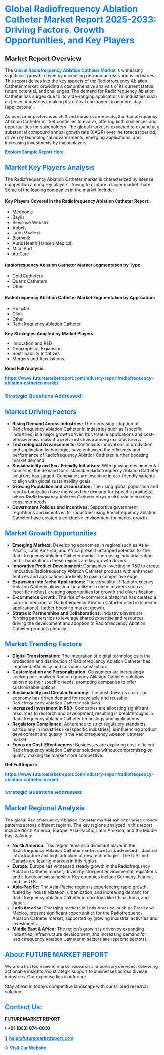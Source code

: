 <h1 style="color: #007BFF;">Global Radiofrequency Ablation Catheter Market Report 2025-2033: Driving Factors, Growth Opportunities, and Key Players</h1>

<section id="overview">
<h2>Market Report Overview</h2>
<p>The <a href="https://www.futuremarketreport.com/industry-report/radiofrequency-ablation-catheter-market" style="color: #007BFF; text-decoration: none;"><strong>Global Radiofrequency Ablation Catheter Market</strong></a> is witnessing significant growth, driven by increasing demand across various industries. This report delves into the key aspects of the Radiofrequency Ablation Catheter market, providing a comprehensive analysis of its current status, future potential, and challenges. The demand for Radiofrequency Ablation Catheter has surged due to its wide-ranging applications in industries such as [insert industries], making it a critical component in modern-day [applications].</p>
<p>As consumer preferences shift and industries innovate, the Radiofrequency Ablation Catheter market continues to evolve, offering both challenges and opportunities for stakeholders. The global market is expected to expand at a substantial compound annual growth rate (CAGR) over the forecast period, driven by technological advancements, emerging applications, and increasing investments by major players.</p>
</section>

<section id="overview">
<p><a href="https://www.futuremarketreport.com/request-sample/reportId=122184" style="color: #007BFF; text-decoration: none;"><strong>Explore Sample Report Here</strong></a></p>
</section>

<section id="key-players">
<h2 style="color: #007BFF;">Market Key Players Analysis</h2>
<p>The Radiofrequency Ablation Catheter market is characterized by intense competition among key players striving to capture a larger market share. Some of the leading companies in the market include:</p>
<h4>Key Players Covered in the Radiofrequency Ablation Catheter Report:</h4>
<ul><li>Medtronic</li><li>Baylis</li><li>Biosense Webster</li><li>Abbott</li><li>Lepu Medical</li><li>Biotronik</li><li>Auris Health(Hansen Medical)</li><li>MicroPort</li><li>AtriCure</li></ul>
<h4>Radiofrequency Ablation Catheter Market Segmentation by Type:</h4>
<ul><li>Gold Catheters</li><li>Quartz Catheters</li><li>Other</li></ul>

<h4>Radiofrequency Ablation Catheter Market Segmentation by Application:</h4>
<ul><li>Hospital</li><li>Clinic</li><li>Other</li><li>Radiofrequency Ablation Catheter</li></ul>
<p><strong>Key Strategies Adopted by Market Players:</strong></p>
<ul>
<li>Innovation and R&D</li>
<li>Geographical Expansion</li>
<li>Sustainability Initiatives</li>
<li>Mergers and Acquisitions</li>
</ul>
</section>

<section>
<p><strong>Read Full Analysis: </strong></p><a href="https://www.futuremarketreport.com/industry-report/radiofrequency-ablation-catheter-market" style="color: #007BFF; text-decoration: none;"><strong>https://www.futuremarketreport.com/industry-report/radiofrequency-ablation-catheter-market</strong></a>
<h3 style="color: #007BFF;">Strategic Questions Addressed:</h3>
</section>

<section id="driving-factors">
<h2 style="color: #007BFF;">Market Driving Factors</h2>
<ul>
<li><strong>Rising Demand Across Industries:</strong> The increasing adoption of Radiofrequency Ablation Catheter in industries such as [specific industries] is a major growth driver. Its versatile applications and cost-effectiveness make it a preferred choice among manufacturers.</li>
<li><strong>Technological Advancements:</strong> Continuous innovations in production and application technologies have enhanced the efficiency and performance of Radiofrequency Ablation Catheter, further boosting market demand.</li>
<li><strong>Sustainability and Eco-Friendly Initiatives:</strong> With growing environmental concerns, the demand for sustainable Radiofrequency Ablation Catheter solutions has surged. Companies are investing in eco-friendly variants to align with global sustainability goals.</li>
<li><strong>Growing Population and Urbanization:</strong> The rising global population and rapid urbanization have increased the demand for [specific products], where Radiofrequency Ablation Catheter plays a vital role in meeting consumer needs.</li>
<li><strong>Government Policies and Incentives:</strong> Supportive government regulations and incentives for industries using Radiofrequency Ablation Catheter have created a conducive environment for market growth.</li>
</ul>
</section>

<section id="growth-opportunities">
<h2 style="color: #007BFF;">Market Growth Opportunities</h2>
<ul>
<li><strong>Emerging Markets:</strong> Developing economies in regions such as Asia-Pacific, Latin America, and Africa present untapped potential for the Radiofrequency Ablation Catheter market. Increasing industrialization and urbanization in these regions are key growth drivers.</li>
<li><strong>Innovative Product Development:</strong> Companies investing in R&D to create innovative Radiofrequency Ablation Catheter products with enhanced features and applications are likely to gain a competitive edge.</li>
<li><strong>Expansion into Niche Applications:</strong> The versatility of Radiofrequency Ablation Catheter allows it to be utilized in niche markets such as [specific niches], creating opportunities for growth and diversification.</li>
<li><strong>E-commerce Growth:</strong> The rise of e-commerce platforms has created a surge in demand for Radiofrequency Ablation Catheter used in [specific applications], further boosting market growth.</li>
<li><strong>Strategic Partnerships and Collaborations:</strong> Industry players are forming partnerships to leverage shared expertise and resources, driving the development and adoption of Radiofrequency Ablation Catheter products globally.</li>
</ul>
</section>

<section id="trending-factors">
<h2 style="color: #007BFF;">Market Trending Factors</h2>
<ul>
<li><strong>Digital Transformation:</strong> The integration of digital technologies in the production and distribution of Radiofrequency Ablation Catheter has improved efficiency and customer satisfaction.</li>
<li><strong>Customization and Personalization:</strong> Consumers are increasingly seeking personalized Radiofrequency Ablation Catheter solutions tailored to their specific needs, prompting companies to offer customizable options.</li>
<li><strong>Sustainability and Circular Economy:</strong> The push towards a circular economy has driven demand for recyclable and reusable Radiofrequency Ablation Catheter solutions.</li>
<li><strong>Increased Investment in R&D:</strong> Companies are allocating significant resources to research and development, resulting in breakthroughs in Radiofrequency Ablation Catheter technology and applications.</li>
<li><strong>Regulatory Compliance:</strong> Adherence to strict regulatory standards, particularly in industries like [specific industries], is influencing product development and quality in the Radiofrequency Ablation Catheter market.</li>
<li><strong>Focus on Cost-Effectiveness:</strong> Businesses are exploring cost-efficient Radiofrequency Ablation Catheter solutions without compromising on quality, making the market more competitive.</li>
</ul>
</section>

<section>
<p><strong>Get Full Report: </strong></p><a href="https://www.futuremarketreport.com/industry-report/radiofrequency-ablation-catheter-market" style="color: #007BFF; text-decoration: none;"><strong>https://www.futuremarketreport.com/industry-report/radiofrequency-ablation-catheter-market</strong></a>
<h3 style="color: #007BFF;">Strategic Questions Addressed:</h3>
</section>


<section id="regional-analysis">
<h2 style="color: #007BFF;">Market Regional Analysis</h2>
<p>The global Radiofrequency Ablation Catheter market exhibits varied growth patterns across different regions. The key regions analyzed in this report include North America, Europe, Asia-Pacific, Latin America, and the Middle East & Africa:</p>
<ul>
<li><strong>North America:</strong> This region remains a dominant player in the Radiofrequency Ablation Catheter market due to its advanced industrial infrastructure and high adoption of new technologies. The U.S. and Canada are leading markets in this region.</li>
<li><strong>Europe:</strong> Europe has witnessed steady growth in the Radiofrequency Ablation Catheter market, driven by stringent environmental regulations and a focus on sustainability. Key countries include Germany, France, and the U.K.</li>
<li><strong>Asia-Pacific:</strong> The Asia-Pacific region is experiencing rapid growth, fueled by industrialization, urbanization, and increasing demand for Radiofrequency Ablation Catheter in countries like China, India, and Japan.</li>
<li><strong>Latin America:</strong> Emerging markets in Latin America, such as Brazil and Mexico, present significant opportunities for the Radiofrequency Ablation Catheter market, supported by growing industrial activities and investments.</li>
<li><strong>Middle East & Africa:</strong> The region’s growth is driven by expanding industries, infrastructure development, and increasing demand for Radiofrequency Ablation Catheter in sectors like [specific sectors].</li>
</ul>
</section>

<footer>
<h2 style="color: #007BFF;">About FUTURE MARKET REPORT</h2>
<p>We are a trusted name in market research and advisory services, delivering actionable insights and strategic support to businesses across diverse industries. Our expertise lies in offering:</p>

<p>Stay ahead in today’s competitive landscape with our tailored research solutions.</p>

<h2 style="color: #007BFF;">Contact Us:</h2>
<p><strong>FUTURE MARKET REPORT</strong></p>
<p>📞 <strong>+91 (883) 074-8030</strong></p>
<p>📧 <strong><a href="mailto:help@futuremarketreport.com" style="color: #007BFF;">help@futuremarketreport.com</a></strong></p>
<p>🌐 <strong><a href="https://www.futuremarketreport.com/" style="color: #007BFF;">Visit Our Website</a></strong></p>
</footer>